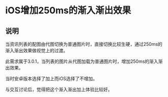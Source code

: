 # iOS增加250ms的渐入渐出效果

## 说明

当资讯列表的配图由代图切换为普通图片时，直接切换比较生硬，通过250ms的渐入渐出效果做视觉上的过渡。

此需求属于3.0.1，当列表的图片从代图加载为普通图片时，增加250ms的渐入渐出效果。

当时安卓版本选择了加上而iOS选择了不增加。

与交互讨论后，觉得把这个渐入渐出加上体验比较好。

